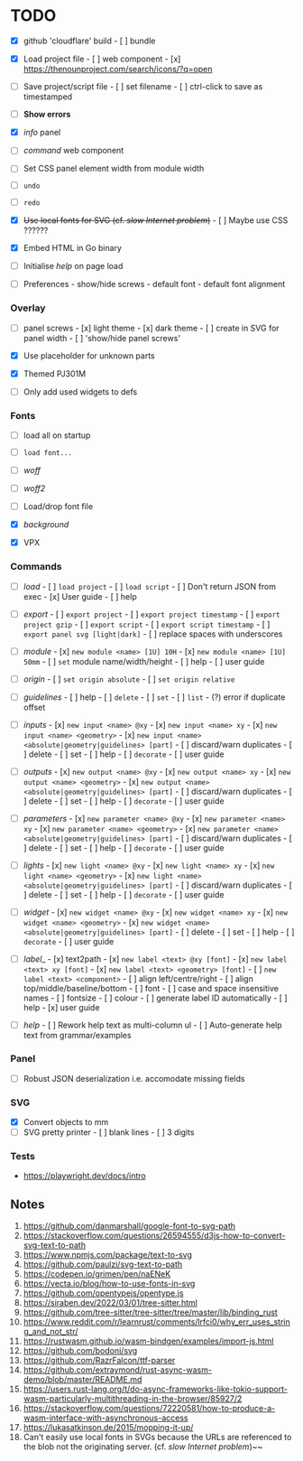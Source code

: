 # TODO

- [x] github 'cloudflare' build
      - [ ] bundle

- [x] Load project file
      - [ ] web component
      - [x] https://thenounproject.com/search/icons/?q=open

- [ ] Save project/script file
      - [ ] set filename
      - [ ] ctrl-click to save as timestamped

- [ ] **Show errors**

- [x] _info_ panel
- [ ] _command_ web component
- [ ] Set CSS panel element width from module width
- [ ] `undo`
- [ ] `redo`
- [x] ~~Use local fonts for SVG (cf. _slow Internet problem_)~~
      - [ ] Maybe use CSS ??????
- [x] Embed HTML in Go binary
- [ ] Initialise _help_ on page load
- [ ] Preferences
      - show/hide screws
      - default font
      - default font alignment


### Overlay
- [ ] panel screws
      - [x] light theme
      - [x] dark theme
      - [ ] create in SVG for panel width
      - [ ] 'show/hide panel screws'
- [x] Use placeholder for unknown parts
- [x] Themed PJ301M
- [ ] Only add used widgets to defs


### Fonts 
- [ ] load all on startup
- [ ] `load font...`
- [ ] _woff_
- [ ] _woff2_
- [ ] Load/drop font file

- [x] _background_
- [x] VPX

### Commands
- [ ] _load_
      - [ ] `load project`
      - [ ] `load script`
            - [ ] Don't return JSON from exec
            - [x] User guide
            - [ ] help

- [ ] _export_
      - [ ] `export project`
      - [ ] `export project timestamp`
      - [ ] `export project gzip`
      - [ ] `export script`
      - [ ] `export script timestamp`
      - [ ] `export panel svg [light|dark]`
      - [ ] replace spaces with underscores

- [ ] _module_
      - [x] `new module <name> [1U] 10H`
      - [x] `new module <name> [1U] 50mm`
      - [ ] `set` module name/width/height
      - [ ] help
      - [ ] user guide

- [ ] _origin_
      - [ ] `set origin absolute`
      - [ ] `set origin relative`

- [ ] _guidelines_
      - [ ] help
      - [ ] `delete`
      - [ ] `set`
      - [ ] `list`
      - (?) error if duplicate offset

- [ ] _inputs_
      - [x] `new input <name> @xy`
      - [x] `new input <name> xy`
      - [x] `new input <name> <geometry>`
      - [x] `new input <name> <absolute|geometry|guidelines> [part]`
      - [ ] discard/warn duplicates
      - [ ] delete
      - [ ] set
      - [ ] help
      - [ ] `decorate`
      - [ ] user guide

- [ ] _outputs_
      - [x] `new output <name> @xy`
      - [x] `new output <name> xy`
      - [x] `new output <name> <geometry>`
      - [x] `new output <name> <absolute|geometry|guidelines> [part]`
      - [ ] discard/warn duplicates
      - [ ] delete
      - [ ] set
      - [ ] help
      - [ ] `decorate`
      - [ ] user guide

- [ ] _parameters_
      - [x] `new parameter <name> @xy`
      - [x] `new parameter <name> xy`
      - [x] `new parameter <name> <geometry>`
      - [x] `new parameter <name> <absolute|geometry|guidelines> [part]`
      - [ ] discard/warn duplicates
      - [ ] delete
      - [ ] set
      - [ ] help
      - [ ] `decorate`
      - [ ] user guide

- [ ] _lights_
      - [x] `new light <name> @xy`
      - [x] `new light <name> xy`
      - [x] `new light <name> <geometry>`
      - [x] `new light <name> <absolute|geometry|guidelines> [part]`
      - [ ] discard/warn duplicates
      - [ ] delete
      - [ ] set
      - [ ] help
      - [ ] `decorate`
      - [ ] user guide

- [ ] _widget_
      - [x] `new widget <name> @xy`
      - [x] `new widget <name> xy`
      - [x] `new widget <name> <geometry>`
      - [x] `new widget <name> <absolute|geometry|guidelines> [part]`
      - [ ] delete
      - [ ] set
      - [ ] help
      - [ ] `decorate`
      - [ ] user guide

- [ ] _label__
      - [x] text2path
      - [x] `new label <text> @xy [font]`
      - [x] `new label <text> xy [font]`
      - [x] `new label <text> <geometry> [font]`
      - [ ] `new label <text> <component>`
      - [ ] align left/centre/right
      - [ ] align top/middle/baseline/bottom
      - [ ] font
            - [ ] case and space insensitive names
      - [ ] fontsize
      - [ ] colour
      - [ ] generate label ID automatically
      - [ ] help
      - [x] user guide

- [ ] _help_
       - [ ] Rework help text as multi-column ul
       - [ ] Auto-generate help text from grammar/examples


### Panel
- [ ] Robust JSON deserialization i.e. accomodate missing fields

### SVG
- [x] Convert objects to mm
- [ ] SVG pretty printer
      - [ ] blank lines
      - [ ] 3 digits

### Tests
- https://playwright.dev/docs/intro


## Notes

1.  https://github.com/danmarshall/google-font-to-svg-path
2.  https://stackoverflow.com/questions/26594555/d3js-how-to-convert-svg-text-to-path
3.  https://www.npmjs.com/package/text-to-svg
4.  https://github.com/paulzi/svg-text-to-path
5.  https://codepen.io/grimen/pen/naENeK
6.  https://vecta.io/blog/how-to-use-fonts-in-svg
7.  https://github.com/opentypejs/opentype.js
8.  https://siraben.dev/2022/03/01/tree-sitter.html
9.  https://github.com/tree-sitter/tree-sitter/tree/master/lib/binding_rust
10. https://www.reddit.com/r/learnrust/comments/lrfci0/why_err_uses_string_and_not_str/
11. https://rustwasm.github.io/wasm-bindgen/examples/import-js.html
12. https://github.com/bodoni/svg
13. https://github.com/RazrFalcon/ttf-parser
14. https://github.com/extraymond/rust-async-wasm-demo/blob/master/README.md
15. https://users.rust-lang.org/t/do-async-frameworks-like-tokio-support-wasm-particularly-multithreading-in-the-browser/85927/2
16. https://stackoverflow.com/questions/72220581/how-to-produce-a-wasm-interface-with-asynchronous-access
17. https://lukasatkinson.de/2015/mopping-it-up/
18. Can't easily use local fonts in SVGs because the URLs are referenced to the blob not the originating server.
    (cf. _slow Internet problem_)~~


